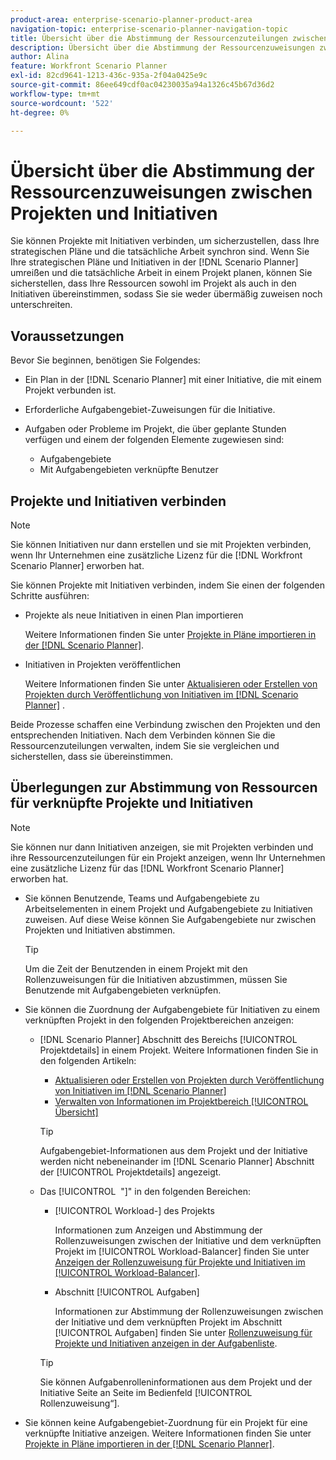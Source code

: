 ```yaml
---
product-area: enterprise-scenario-planner-product-area
navigation-topic: enterprise-scenario-planner-navigation-topic
title: Übersicht über die Abstimmung der Ressourcenzuteilungen zwischen Projekten und Initiativen
description: Übersicht über die Abstimmung der Ressourcenzuweisungen zwischen Projekten und Initiativen
author: Alina
feature: Workfront Scenario Planner
exl-id: 82cd9641-1213-436c-935a-2f04a0425e9c
source-git-commit: 86ee649cdf0ac04230035a94a1326c45b67d36d2
workflow-type: tm+mt
source-wordcount: '522'
ht-degree: 0%

---
```


# Übersicht über die Abstimmung der Ressourcenzuweisungen zwischen Projekten und Initiativen

<!--
<p data-mc-conditions="QuicksilverOrClassic.Draft mode">(NOTE: two more articles were added to split content from here according to where the reconciling can happen) </p>
-->

Sie können Projekte mit Initiativen verbinden, um sicherzustellen, dass Ihre strategischen Pläne und die tatsächliche Arbeit synchron sind. Wenn Sie Ihre strategischen Pläne und Initiativen in der [!DNL Scenario Planner] umreißen und die tatsächliche Arbeit in einem Projekt planen, können Sie sicherstellen, dass Ihre Ressourcen sowohl im Projekt als auch in den Initiativen übereinstimmen, sodass Sie sie weder übermäßig zuweisen noch unterschreiten.

## Voraussetzungen

Bevor Sie beginnen, benötigen Sie Folgendes:

* Ein Plan in der [!DNL Scenario Planner] mit einer Initiative, die mit einem Projekt verbunden ist.
* Erforderliche Aufgabengebiet-Zuweisungen für die Initiative.
* Aufgaben oder Probleme im Projekt, die über geplante Stunden verfügen und einem der folgenden Elemente zugewiesen sind:

   * Aufgabengebiete
   * Mit Aufgabengebieten verknüpfte Benutzer

## Projekte und Initiativen verbinden

>[!NOTE]
>
>Sie können Initiativen nur dann erstellen und sie mit Projekten verbinden, wenn Ihr Unternehmen eine zusätzliche Lizenz für die [!DNL Workfront Scenario Planner] erworben hat.

Sie können Projekte mit Initiativen verbinden, indem Sie einen der folgenden Schritte ausführen:

* Projekte als neue Initiativen in einen Plan importieren

  Weitere Informationen finden Sie unter [Projekte in Pläne importieren in der [!DNL Scenario Planner]](../scenario-planner/import-projects-to-plans.md).

* Initiativen in Projekten veröffentlichen

  Weitere Informationen finden Sie unter [Aktualisieren oder Erstellen von Projekten durch Veröffentlichung von Initiativen im [!DNL Scenario Planner]](../scenario-planner/publish-scenarios-update-projects.md) .

Beide Prozesse schaffen eine Verbindung zwischen den Projekten und den entsprechenden Initiativen. Nach dem Verbinden können Sie die Ressourcenzuteilungen verwalten, indem Sie sie vergleichen und sicherstellen, dass sie übereinstimmen.

## Überlegungen zur Abstimmung von Ressourcen für verknüpfte Projekte und Initiativen

>[!NOTE]
>
>Sie können nur dann Initiativen anzeigen, sie mit Projekten verbinden und ihre Ressourcenzuteilungen für ein Projekt anzeigen, wenn Ihr Unternehmen eine zusätzliche Lizenz für das [!DNL Workfront Scenario Planner] erworben hat.

* Sie können Benutzende, Teams und Aufgabengebiete zu Arbeitselementen in einem Projekt und Aufgabengebiete zu Initiativen zuweisen. Auf diese Weise können Sie Aufgabengebiete nur zwischen Projekten und Initiativen abstimmen.

  >[!TIP]
  >
  >Um die Zeit der Benutzenden in einem Projekt mit den Rollenzuweisungen für die Initiativen abzustimmen, müssen Sie Benutzende mit Aufgabengebieten verknüpfen.

* Sie können die Zuordnung der Aufgabengebiete für Initiativen zu einem verknüpften Projekt in den folgenden Projektbereichen anzeigen:

   * [!DNL Scenario Planner] Abschnitt des Bereichs [!UICONTROL Projektdetails] in einem Projekt. Weitere Informationen finden Sie in den folgenden Artikeln:

      * [Aktualisieren oder Erstellen von Projekten durch Veröffentlichung von Initiativen im [!DNL Scenario Planner]](../scenario-planner/publish-scenarios-update-projects.md)
      * [Verwalten von Informationen im Projektbereich [!UICONTROL Übersicht]](../manage-work/projects/manage-projects/understand-project-overview-area.md)

     >[!TIP]
     >
     >Aufgabengebiet-Informationen aus dem Projekt und der Initiative werden nicht nebeneinander im [!DNL Scenario Planner] Abschnitt der [!UICONTROL Projektdetails] angezeigt.

   * Das [!UICONTROL &#x200B; &quot;]&quot; in den folgenden Bereichen:

      * [!UICONTROL Workload-] des Projekts

        Informationen zum Anzeigen und Abstimmung der Rollenzuweisungen zwischen der Initiative und dem verknüpften Projekt im [!UICONTROL Workload-Balancer] finden Sie unter [Anzeigen der Rollenzuweisung für Projekte und Initiativen im [!UICONTROL Workload-Balancer]](../scenario-planner/show-role-allocation-workload-balancer.md).

      * Abschnitt [!UICONTROL Aufgaben]

        Informationen zur Abstimmung der Rollenzuweisungen zwischen der Initiative und dem verknüpften Projekt im Abschnitt [!UICONTROL Aufgaben] finden Sie unter [Rollenzuweisung für Projekte und Initiativen anzeigen in der Aufgabenliste](../scenario-planner/show-role-allocation-task-list-nwe.md).

     >[!TIP]
     >
     >Sie können Aufgabenrolleninformationen aus dem Projekt und der Initiative Seite an Seite im Bedienfeld [!UICONTROL Rollenzuweisung“ &#x200B;].

* Sie können keine Aufgabengebiet-Zuordnung für ein Projekt für eine verknüpfte Initiative anzeigen. Weitere Informationen finden Sie unter [Projekte in Pläne importieren in der [!DNL Scenario Planner]](../scenario-planner/import-projects-to-plans.md).

  <!--
  <MadCap:conditionalText data-mc-conditions="QuicksilverOrClassic.Draft mode">
  (NOTE: this might change - project job role visibility into initiative)
  </MadCap:conditionalText>
  -->
